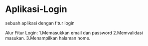 # Aplikasi-Login
sebuah aplikasi dengan fitur login 

Alur Fitur Login:
1.Memasukkan email dan password
2.Memvalidasi masukan.
3.Menampilkan halaman home.
